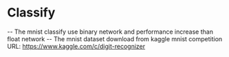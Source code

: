 # Classify
-- The mnist classify use binary network and performance increase than float network
-- The mnist dataset download from kaggle mnist competition URL: https://www.kaggle.com/c/digit-recognizer
